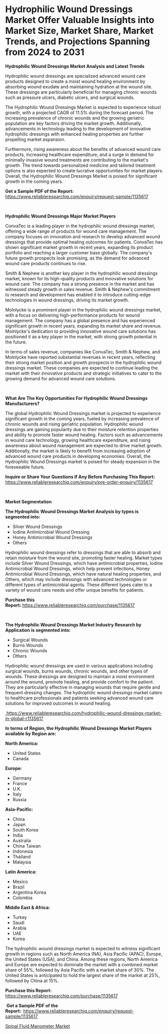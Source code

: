 <p><h1>Hydrophilic Wound Dressings Market Offer Valuable Insights into Market Size, Market Share, Market Trends, and Projections Spanning from 2024 to 2031</h1></p><p><strong>Hydrophilic Wound Dressings Market Analysis and Latest Trends</strong></p>
<p><p>Hydrophilic wound dressings are specialized advanced wound care products designed to create a moist wound healing environment by absorbing wound exudate and maintaining hydration at the wound site. These dressings are particularly beneficial for managing chronic wounds such as pressure ulcers, diabetic ulcers, and surgical wounds.</p><p>The Hydrophilic Wound Dressings Market is expected to experience robust growth, with a projected CAGR of 11.5% during the forecast period. The increasing prevalence of chronic wounds and the growing geriatric population are key factors driving the market growth. Additionally, advancements in technology leading to the development of innovative hydrophilic dressings with enhanced healing properties are further propelling market expansion. </p><p>Furthermore, rising awareness about the benefits of advanced wound care products, increasing healthcare expenditure, and a surge in demand for minimally invasive wound treatments are contributing to the market's growth. The trend towards personalized medicine and tailored treatment options is also expected to create lucrative opportunities for market players. Overall, the Hydrophilic Wound Dressings Market is poised for significant growth in the coming years.</p></p>
<p><strong>Get a Sample PDF of the Report:&nbsp;</strong> <a href="https://www.reliableresearchiq.com/enquiry/request-sample/1135617">https://www.reliableresearchiq.com/enquiry/request-sample/1135617</a></p>
<p>&nbsp;</p>
<p><strong>Hydrophilic Wound Dressings Major Market Players</strong></p>
<p><p>ConvaTec is a leading player in the hydrophilic wound dressings market, offering a wide range of products for wound care management. The company focuses on innovation and research to develop advanced wound dressings that provide optimal healing outcomes for patients. ConvaTec has shown significant market growth in recent years, expanding its product portfolio and reaching a larger customer base globally. The company's future growth prospects look promising, as the demand for advanced wound care products continues to rise.</p><p>Smith & Nephew is another key player in the hydrophilic wound dressings market, known for its high-quality products and innovative solutions for wound care. The company has a strong presence in the market and has witnessed steady growth in sales revenue. Smith & Nephew's commitment to research and development has enabled it to introduce cutting-edge technologies in wound dressings, driving its market growth.</p><p>Molnlycke is a prominent player in the hydrophilic wound dressings market, with a focus on delivering high-performance products for wound management. The company has a global presence and has experienced significant growth in recent years, expanding its market share and revenue. Molnlycke's dedication to providing innovative wound care solutions has positioned it as a key player in the market, with strong growth potential in the future.</p><p>In terms of sales revenue, companies like ConvaTec, Smith & Nephew, and Molnlycke have reported substantial revenues in recent years, reflecting their strong market position and growth prospects in the hydrophilic wound dressings market. These companies are expected to continue leading the market with their innovative products and strategic initiatives to cater to the growing demand for advanced wound care solutions.</p></p>
<p>&nbsp;</p>
<p><strong>What Are The Key Opportunities For Hydrophilic Wound Dressings Manufacturers?</strong></p>
<p><p>The global Hydrophilic Wound Dressings market is projected to experience significant growth in the coming years, fueled by increasing prevalence of chronic wounds and rising geriatric population. Hydrophilic wound dressings are gaining popularity due to their moisture retention properties and ability to promote faster wound healing. Factors such as advancements in wound care technology, growing healthcare expenditure, and rising awareness about wound management are expected to drive market growth. Additionally, the market is likely to benefit from increasing adoption of advanced wound care products in developing economies. Overall, the Hydrophilic Wound Dressings market is poised for steady expansion in the foreseeable future.</p></p>
<p><strong>Inquire or Share Your Questions If Any Before Purchasing This Report:</strong> <a href="https://www.reliableresearchiq.com/enquiry/pre-order-enquiry/1135617">https://www.reliableresearchiq.com/enquiry/pre-order-enquiry/1135617</a></p>
<p>&nbsp;</p>
<p><strong>Market Segmentation</strong></p>
<p><strong>The Hydrophilic Wound Dressings Market Analysis by types is segmented into:</strong></p>
<p><ul><li>Silver Wound Dressings</li><li>Iodine Antimicrobial Wound Dressing</li><li>Honey Antimicrobial Wound Dressings</li><li>Others</li></ul></p>
<p><p>Hydrophilic wound dressings refer to dressings that are able to absorb and retain moisture from the wound site, promoting faster healing. Market types include Silver Wound Dressings, which have antimicrobial properties, Iodine Antimicrobial Wound Dressings, which help prevent infections, Honey Antimicrobial Wound Dressings, which have natural healing properties, and Others, which may include dressings with advanced technologies or different types of antimicrobial agents. These different types cater to a variety of wound care needs and offer unique benefits for patients.</p></p>
<p><strong>Purchase this Report:&nbsp;</strong><a href="https://www.reliableresearchiq.com/purchase/1135617">https://www.reliableresearchiq.com/purchase/1135617</a></p>
<p>&nbsp;</p>
<p><strong>The Hydrophilic Wound Dressings Market Industry Research by Application is segmented into:</strong></p>
<p><ul><li>Surgical Wounds</li><li>Burns Wounds</li><li>Chronic Wounds</li><li>Others</li></ul></p>
<p><p>Hydrophilic wound dressings are used in various applications including surgical wounds, burns wounds, chronic wounds, and other types of wounds. These dressings are designed to maintain a moist environment around the wound, promote healing, and provide comfort to the patient. They are particularly effective in managing wounds that require gentle and frequent dressing changes. The hydrophilic wound dressings market caters to healthcare professionals and patients seeking advanced wound care solutions for improved outcomes in wound healing.</p></p>
<p><a href="https://www.reliableresearchiq.com/hydrophilic-wound-dressings-market-in-global-r1135617">&nbsp;https://www.reliableresearchiq.com/hydrophilic-wound-dressings-market-in-global-r1135617</a></p>
<p><strong>In terms of Region, the Hydrophilic Wound Dressings Market Players available by Region are:</strong></p>
<p>
    <p> <strong> North America: </strong>
        <ul>
            <li>United States</li>
            <li>Canada</li>
        </ul>
        </p> 
    <p> <strong> Europe: </strong>
        <ul>
            <li>Germany</li>
            <li>France</li>
            <li>U.K.</li>
            <li>Italy</li>
            <li>Russia</li>
        </ul>
        </p> 
    <p> <strong> Asia-Pacific: </strong>
        <ul>
            <li>China</li>
            <li>Japan</li>
            <li>South Korea</li>
            <li>India</li>
            <li>Australia</li>
            <li>China Taiwan</li>
            <li>Indonesia</li>
            <li>Thailand</li>
            <li>Malaysia</li>
        </ul>
        </p> 
    <p> <strong> Latin America: </strong>
        <ul>
            <li>Mexico</li>
            <li>Brazil</li>
            <li>Argentina Korea</li>
            <li>Colombia</li>
        </ul>
        </p> 
    <p> <strong> Middle East & Africa: </strong>
        <ul>
            <li>Turkey</li>
            <li>Saudi</li>
            <li>Arabia</li>
            <li>UAE</li>
            <li>Korea</li>
        </ul>
    </p>
    </p>
<p><p>The hydrophilic wound dressings market is expected to witness significant growth in regions such as North America (NA), Asia Pacific (APAC), Europe, the United States (USA), and China. Among these regions, North America and Europe are expected to dominate the market with a combined market share of 55%, followed by Asia Pacific with a market share of 30%. The United States is anticipated to hold the largest share of the market at 25%, followed by China at 15%.</p></p>
<p><strong>Purchase this Report: </strong><a href="https://www.reliableresearchiq.com/purchase/1135617">https://www.reliableresearchiq.com/purchase/1135617</a></p>
<p>&nbsp;<strong>Get a Sample PDF of the Report:&nbsp;&nbsp;</strong><a href="https://www.reliableresearchiq.com/enquiry/request-sample/1135617">https://www.reliableresearchiq.com/enquiry/request-sample/1135617</a></p>
<p><strong></strong></p>
<p><p><a href="https://github.com/HenrietteMills1/Market-Research-Report-List-2/blob/main/spinal-fluid-manometer-market.md">Spinal Fluid Manometer Market</a></p></p>